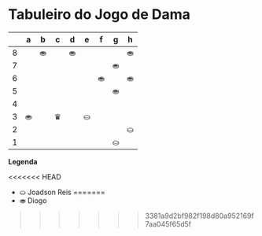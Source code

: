 # Tabuleiro do Jogo de Dama

|   | a | b | c | d | e | f | g | h |
|---|---|---|---|---|---|---|---|---|
| 8 |   |⛂ |   |⛂ |   |   |   |⛂ |
| 7 |   |   |   |   |   |   |⛂ |   |
| 6 |   |   |   |   |   | ⛂|   |⛂ |
| 5 |   |   |   |   |   |   |⛂ |   |
| 4 |   |   |   |   |   |   |   |   |
| 3 | ⛂|   | ♛|   | ⛀ |   |   |   |
| 2 |   |   |   |   |   |  |   |⛀ |
| 1 |   |   |   |   |   |   |⛀ |   |

**Legenda**

<<<<<<< HEAD
- ⛀ Joadson Reis
=======
- ⛂ Diogo
>>>>>>> 3381a9d2bf982f198d80a952169f7aa045f65d5f
